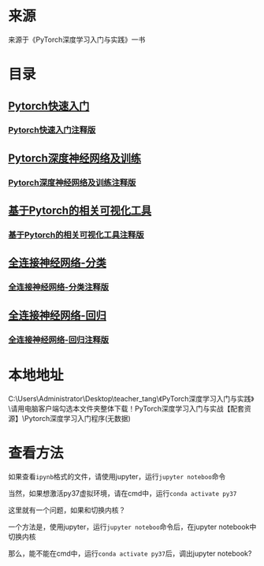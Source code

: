 # 来源
来源于《PyTorch深度学习入门与实践》一书

# 目录
## [Pytorch快速入门](03PyTorch深度学习入门与实战\02Pytorch快速入门/)
### [Pytorch快速入门注释版](03PyTorch深度学习入门与实战\02Pytorch快速入门\添加注释/)
## [Pytorch深度神经网络及训练](03PyTorch深度学习入门与实战\03Pytorch深度神经网络及训练/)
### [Pytorch深度神经网络及训练注释版](03PyTorch深度学习入门与实战\03Pytorch深度神经网络及训练\添加注释/)
## [基于Pytorch的相关可视化工具](03PyTorch深度学习入门与实战\04基于Pytorch的相关可视化工具/)
### [基于Pytorch的相关可视化工具注释版](03PyTorch深度学习入门与实战\04基于Pytorch的相关可视化工具\添加注释/)
## [全连接神经网络-分类](03PyTorch深度学习入门与实战\05全连接神经网络_分类/)
### [全连接神经网络-分类注释版](03PyTorch深度学习入门与实战\05全连接神经网络_分类\添加注释/)
## [全连接神经网络-回归](03PyTorch深度学习入门与实战\05全连接神经网络_回归/)
### [全连接神经网络-回归注释版](03PyTorch深度学习入门与实战\05全连接神经网络_回归\添加注释/)



# 本地地址
C:\Users\Administrator\Desktop\teacher_tang\《PyTorch深度学习入门与实践》\请用电脑客户端勾选本文件夹整体下载！PyTorch深度学习入门与实战【配套资源】\Pytorch深度学习入门程序(无数据)

# 查看方法

如果查看`ipynb`格式的文件，请使用jupyter，运行`jupyter noteboo`命令

当然，如果想激活py37虚拟环境，请在cmd中，运行`conda activate py37`

这里就有一个问题，如果和切换内核？

一个方法是，使用jupyter，运行`jupyter noteboo`命令后，在jupyter notebook中切换内核

那么，能不能在cmd中，运行`conda activate py37`后，调出jupyter notebook?